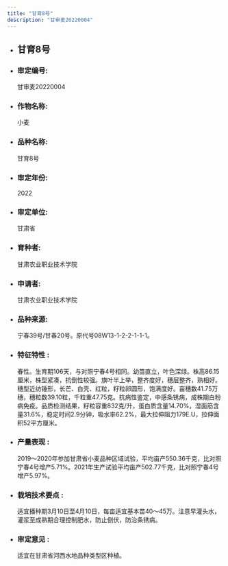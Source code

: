 ```yaml
---
title: "甘育8号"
description: "甘审麦20220004"
---
```

* ## 甘育8号
* ###  审定编号:  
   甘审麦20220004

*  ### 作物名称:  
   小麦

*   ###  品种名称: 
    甘育8号

*   ### 审定年份: 
    2022

*   ### 审定单位:  
    甘肃省

*   ### 育种者:  
    甘肃农业职业技术学院

*   ### 申请者:  
    甘肃农业职业技术学院

*   ### 品种来源:  
    宁春39号/甘春20号。原代号08W13-1-2-2-1-1-1。 

*   ### 特征特性 : 
    春性。生育期106天，与对照宁春4号相同。幼苗直立，叶色深绿。株高86.15厘米，株型紧凑，抗倒性较强。旗叶半上举，整齐度好，穗层整齐，熟相好。穗型近纺锤形，长芒、白壳、红粒，籽粒卵圆形，饱满度好。亩穗数41.75万穗，穗粒数39.10粒，千粒重47.75克。抗病性鉴定，中感条锈病，成株期白粉病免疫。品质检测结果，籽粒容重832克/升，蛋白质含量14.70%，湿面筋含量31.6%，稳定时间2.9分钟，吸水率62.2%，最大拉伸阻力179E.U，拉伸面积52平方厘米。

*   ### 产量表现 : 
    2019～2020年参加甘肃省小麦品种区域试验，平均亩产550.36千克，比对照宁春4号增产5.71%。2021年生产试验平均亩产502.77千克，比对照宁春4号增产5.97%。

*   ### 栽培技术要点 : 
    适宜播种期3月10日至4月10日，每亩适宜基本苗40～45万。注意早灌头水，灌浆至成熟期合理控制肥水，防止倒伏，防治条锈病。

*   ### 审定意见 : 
    适宜在甘肃省河西水地品种类型区种植。 
